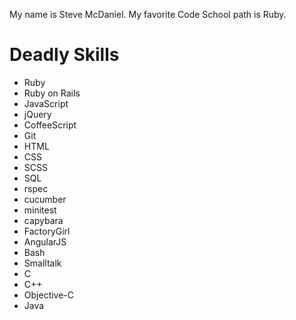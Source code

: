 My name is Steve McDaniel.
My favorite Code School path is Ruby.

Deadly Skills
===============
* Ruby
* Ruby on Rails
* JavaScript
* jQuery
* CoffeeScript
* Git
* HTML
* CSS
* SCSS
* SQL
* rspec
* cucumber
* minitest
* capybara
* FactoryGirl
* AngularJS
* Bash
* Smalltalk
* C
* C++
* Objective-C
* Java